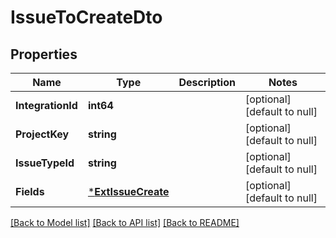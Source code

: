 # IssueToCreateDto

## Properties
Name | Type | Description | Notes
------------ | ------------- | ------------- | -------------
**IntegrationId** | **int64** |  | [optional] [default to null]
**ProjectKey** | **string** |  | [optional] [default to null]
**IssueTypeId** | **string** |  | [optional] [default to null]
**Fields** | [***ExtIssueCreate**](ExtIssueCreate.md) |  | [optional] [default to null]

[[Back to Model list]](../README.md#documentation-for-models) [[Back to API list]](../README.md#documentation-for-api-endpoints) [[Back to README]](../README.md)

